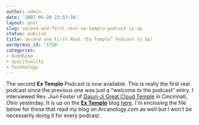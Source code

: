 ```yaml
---
author: admin
date: '2007-05-28 23:37:34'
layout: post
slug: second-and-first-real-ex-templo-podcast-is-up
status: publish
title: Second and First Real "Ex Templo" Podcast is Up!
wordpress_id: '1710'
categories:
- Buddhism
- Spirituality
- Technology
---
```


The second **Ex Templo** Podcast is now available. This is really the
first real podcast since the previous one was just a "welcome to the
podcast" entry. I interviewed Rev. Jiun Foster of [Daiun-Ji Great Cloud
Temple](http://www.daiun-ji.org/) in Cincinnati, Ohio yesterday. It is
up on the [**Ex Templo**](http://www.extemplo.org/) blog
[here](http://www.extemplo.org/?p=4). I'm enclosing the file below for
those that read my blog on Arcanology.com as well but I won't be
necessarily doing it for every podcast.
